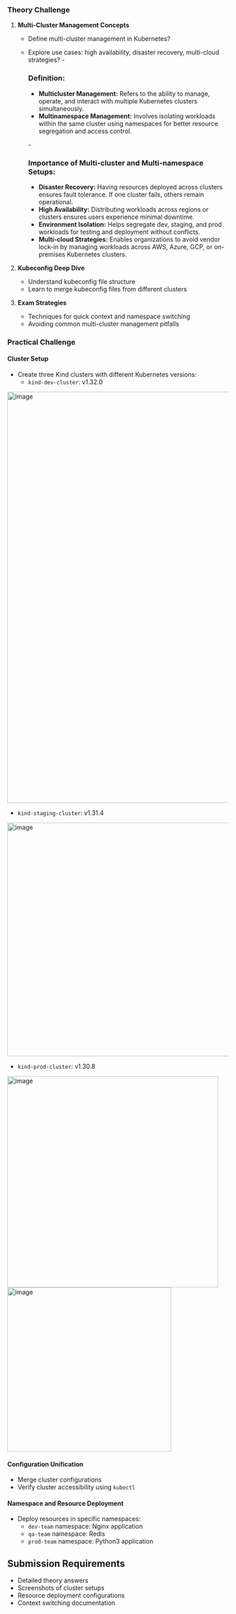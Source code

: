 ### Theory Challenge

1. **Multi-Cluster Management Concepts**
   - Define multi-cluster management in Kubernetes?
   - Explore use cases: high availability, disaster recovery, multi-cloud strategies?
   -<h3>Definition:</h2>
     - **Multicluster Management:** Refers to the ability to manage, operate, and interact with multiple Kubernetes clusters simultaneously.
     - **Multinamespace Management:** Involves isolating workloads within the same cluster using namespaces for better resource segregation and access control.

     -<h3>Importance of Multi-cluster and Multi-namespace Setups:</h3>
     - **Disaster Recovery:** Having resources deployed across clusters ensures fault tolerance. If one cluster fails, others remain operational.
     - **High Availability:** Distributing workloads across regions or clusters ensures users experience minimal downtime.
     - **Environment Isolation:** Helps segregate dev, staging, and prod workloads for testing and deployment without conflicts.
     - **Multi-cloud Strategies:** Enables organizations to avoid vendor lock-in by managing workloads across AWS, Azure, GCP, or on-premises Kubernetes clusters.


2. **Kubeconfig Deep Dive**
   - Understand kubeconfig file structure
   - Learn to merge kubeconfig files from different clusters

3. **Exam Strategies**
   - Techniques for quick context and namespace switching
   - Avoiding common multi-cluster management pitfalls

### Practical Challenge

#### Cluster Setup
- Create three Kind clusters with different Kubernetes versions:
  - `kind-dev-cluster`: v1.32.0
<img width="934" alt="image" src="https://github.com/user-attachments/assets/630b50c5-3c64-49d9-a590-7afd6d49347f" />


  - `kind-staging-cluster`: v1.31.4
<img width="531" alt="image" src="https://github.com/user-attachments/assets/b92fd75e-2962-4b70-b0e9-18602e624d87" />


  - `kind-prod-cluster`: v1.30.8
<img width="480" alt="image" src="https://github.com/user-attachments/assets/bbc5ab6c-9401-430a-a6db-1fc65180ae93" />


<img width="373" alt="image" src="https://github.com/user-attachments/assets/7623cb19-5409-4a17-9ff2-ec507266340d" />


#### Configuration Unification
- Merge cluster configurations
- Verify cluster accessibility using `kubectl`

#### Namespace and Resource Deployment
- Deploy resources in specific namespaces:
  - `dev-team` namespace: Nginx application
  - `qa-team` namespace: Redis
  - `prod-team` namespace: Python3 application

## Submission Requirements

- Detailed theory answers
- Screenshots of cluster setups
- Resource deployment configurations
- Context switching documentation
